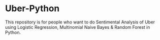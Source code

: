 # Uber-Python
This repository is for people who want to do Sentimental Analysis of Uber using Logistic Regression, Multinomial Naive Bayes &amp; Random Forest in Python.
